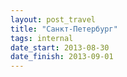 ```yaml
---
layout: post_travel
title: "Санкт-Петербург"
tags: internal
date_start: 2013-08-30
date_finish: 2013-09-01
---
```

